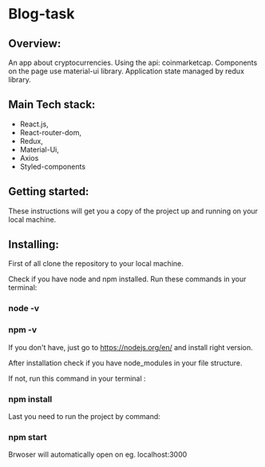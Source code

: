 # Blog-task

## Overview: 

An app about cryptocurrencies. Using the api: coinmarketcap.
Components on the page use material-ui library. Application state managed by redux library.


## Main Tech stack:

- React.js,
- React-router-dom,
- Redux,
- Material-Ui,
- Axios
- Styled-components

## Getting started:

These instructions will get you a copy of the project up and running on your local machine.

## Installing:

First of all clone the repository to your local machine.

Check if you have node and npm installed.
Run these commands in your terminal:

### node -v

### npm -v

If you don't have, just go to https://nodejs.org/en/ and install right version.

After installation check if you have node_modules in your file structure.

If not, run this command in your terminal :

### npm install

Last you need to run the project by command:

### npm start

Brwoser will automatically open on eg. localhost:3000
